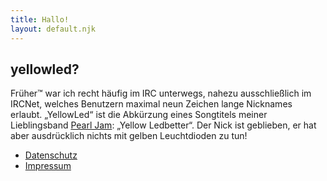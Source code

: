 ```yaml
---
title: Hallo!
layout: default.njk
---
```


## yellowled?

Früher™ war ich recht häufig im IRC unterwegs, nahezu ausschließlich im IRCNet, welches Benutzern maximal neun Zeichen lange Nicknames erlaubt. „YellowLed“ ist die Abkürzung eines Songtitels meiner Lieblingsband [Pearl Jam](http://www.pearljam.com): „Yellow Ledbetter“. Der Nick ist geblieben, er hat aber ausdrücklich nichts mit gelben Leuchtdioden zu tun!

-   [Datenschutz](/datenschutz/)
-   [Impressum](/impressum/)
